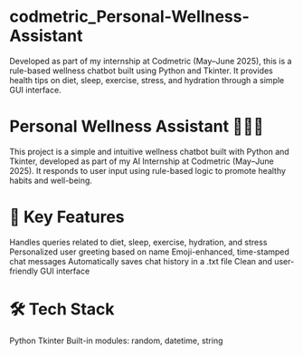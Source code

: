 # codmetric_Personal-Wellness-Assistant
Developed as part of my internship at Codmetric (May–June 2025), this is a rule-based wellness chatbot built using Python and Tkinter. It provides health tips on diet, sleep, exercise, stress, and hydration through a simple GUI interface.
# Personal Wellness Assistant 💬🧘‍♀️
This project is a simple and intuitive wellness chatbot built with Python and Tkinter, developed as part of my AI Internship at Codmetric (May–June 2025). It responds to user input using rule-based logic to promote healthy habits and well-being.

# 🧠 Key Features
Handles queries related to diet, sleep, exercise, hydration, and stress
Personalized user greeting based on name
Emoji-enhanced, time-stamped chat messages
Automatically saves chat history in a .txt file
Clean and user-friendly GUI interface

# 🛠️ Tech Stack
Python
Tkinter
Built-in modules: random, datetime, string
